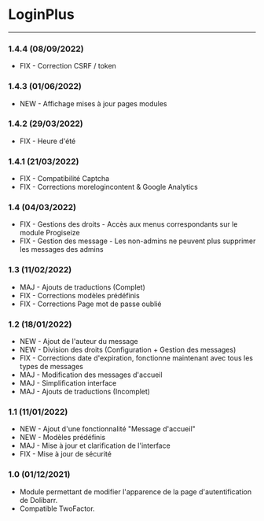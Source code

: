 # LoginPlus

[comment]: <> (TODO)
[comment]: <> (Upload des fichiers)
[comment]: <> (Mode maintenance)

***
### 1.4.4 (08/09/2022) 
* FIX - Correction CSRF / token 

### 1.4.3 (01/06/2022) 
* NEW - Affichage mises à jour pages modules

### 1.4.2 (29/03/2022)
* FIX - Heure d'été

### 1.4.1 (21/03/2022)
* FIX - Compatibilité Captcha
* FIX - Corrections morelogincontent & Google Analytics

### 1.4 (04/03/2022)
* FIX - Gestions des droits - Accès aux menus correspondants sur le module Progiseize
* FIX - Gestion des message - Les non-admins ne peuvent plus supprimer les messages des admins

### 1.3 (11/02/2022)
* MAJ - Ajouts de traductions (Complet)
* FIX - Corrections modèles prédéfinis
* FIX - Corrections Page mot de passe oublié

### 1.2 (18/01/2022)
* NEW - Ajout de l'auteur du message
* NEW - Division des droits (Configuration + Gestion des messages)
* FIX - Corrections date d'expiration, fonctionne maintenant avec tous les types de messages
* MAJ - Modification des messages d'accueil
* MAJ - Simplification interface
* MAJ - Ajouts de traductions (Incomplet)

### 1.1 (11/01/2022)
* NEW - Ajout d'une fonctionnalité "Message d'accueil"
* NEW - Modèles prédéfinis
* MAJ - Mise à jour et clarification de l'interface
* FIX - Mise à jour de sécurité

### 1.0 (01/12/2021)
* Module permettant de modifier l'apparence de la page d'autentification de Dolibarr.
* Compatible TwoFactor.